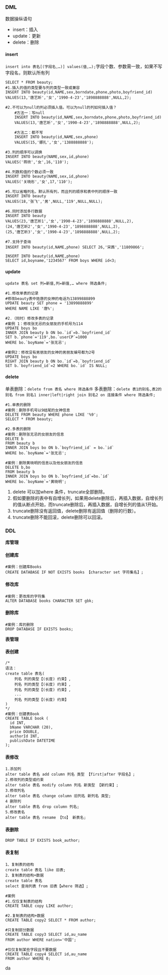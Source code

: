 ### DML

数据操纵语句

- insert：插入
- update：更新
- delete：删除

#### insert

`insert into 表名[(字段名,…)] values(值,…);`字段个数、参数需一致，如果不写字段名，则默认所有列

```mysql
SELECT * FROM beauty;
#1.插入的值的类型要与列的类型一致或兼容
INSERT INTO beauty(id,NAME,sex,borndate,phone,photo,boyfriend_id)
VALUES(13,'唐艺昕','女','1990-4-23','1898888888',NULL,2);

#2.不可以为null的列必须插入值。可以为null的列如何插入值？
    #方法一：写null
    INSERT INTO beauty(id,NAME,sex,borndate,phone,photo,boyfriend_id)
    VALUES(13,'唐艺昕','女','1990-4-23','1898888888',NULL,2);

    #方法二：都不写
    INSERT INTO beauty(id,NAME,sex,phone)
    VALUES(15,'娜扎','女','1388888888');

#3.列的顺序可以调换
INSERT INTO beauty(NAME,sex,id,phone)
VALUES('蒋欣','女',16,'110');

#4.列数和值的个数必须一致
INSERT INTO beauty(NAME,sex,id,phone)
VALUES('关晓彤','女',17,'110');

#5.可以省略列名，默认所有列，而且列的顺序和表中列的顺序一致
INSERT INTO beauty
VALUES(18,'张飞','男',NULL,'119',NULL,NULL);

#6.同时添加多行数据
INSERT INTO beauty
VALUES(23,'唐艺昕1','女','1990-4-23','1898888888',NULL,2),
(24,'唐艺昕2','女','1990-4-23','1898888888',NULL,2),
(25,'唐艺昕3','女','1990-4-23','1898888888',NULL,2);

#7.支持子查询
INSERT INTO beauty(id,NAME,phone) SELECT 26,'宋茜','11809866';

INSERT INTO beauty(id,NAME,phone) 
SELECT id,boyname,'1234567' FROM boys WHERE id<3;
```

#### update

`update 表名 set 列=新值,列=新值,… where 筛选条件;`

```mysql
#1.修改单表的记录
#修改beauty表中姓唐的女神的电话为13899888899
UPDATE beauty SET phone = '13899888899'
WHERE NAME LIKE '唐%';

#2.（同时）修改多表的记录
#案例 1：修改张无忌的女朋友的手机号为114
UPDATE boys bo
INNER JOIN beauty b ON bo.`id`=b.`boyfriend_id`
SET b.`phone`='119',bo.`userCP`=1000
WHERE bo.`boyName`='张无忌';

#案例2：修改没有男朋友的女神的男朋友编号都为2号
UPDATE boys bo
RIGHT JOIN beauty b ON bo.`id`=b.`boyfriend_id`
SET b.`boyfriend_id`=2 WHERE bo.`id` IS NULL;
```

#### delete

单表删除：`delete from 表名 where 筛选条件`
多表删除：`delete 表1的别名,表2的别名 from 别名1 inner|left|right join 别名2 on 连接条件 where 筛选条件;`

```mysql
#1.单表的删除
#案例：删除手机号以9结尾的女神信息
DELETE FROM beauty WHERE phone LIKE '%9';
SELECT * FROM beauty;

#2.多表的删除
#案例：删除张无忌的女朋友的信息
DELETE b
FROM beauty b
INNER JOIN boys bo ON b.`boyfriend_id` = bo.`id`
WHERE bo.`boyName`='张无忌';

#案例：删除黄晓明的信息以及他女朋友的信息
DELETE b,bo
FROM beauty b
INNER JOIN boys bo ON b.`boyfriend_id`=bo.`id`
WHERE bo.`boyName`='黄晓明';
```

1. delete 可以加where 条件，truncate全部删除。
2. 假如要删除的表中有自增长列，如果用delete删除后，再插入数据，自增长列的值从断点开始，而truncate删除后，再插入数据，自增长列的值从1开始。
3. truncate删除没有返回值，delete删除有返回值（删除的行数）。
4. truncate删除不能回滚，delete删除可以回滚。

### DDL

**库管理**

#### 创建库

```mysql
#案例：创建库Books
CREATE DATABASE IF NOT EXISTS books 【character set 字符集名】;
```

#### 修改库

```mysql
#案例：更改库的字符集
ALTER DATABASE books CHARACTER SET gbk;
```

#### 删除库

```mysql
#案例：库的删除
DROP DATABASE IF EXISTS books;
```

**表管理**

#### 表创建

```mysql
/*
语法：
create table 表名(
	列名 列的类型【(长度) 约束】,
	列名 列的类型【(长度) 约束】,
	列名 列的类型【(长度) 约束】,
	...
	列名 列的类型【(长度) 约束】
)
*/
#案例：创建表Book
CREATE TABLE book (
  id INT,
  bName VARCHAR (20),
  price DOUBLE,
  authorId INT,
  publishDate DATETIME
);
```

#### 表修改

```mysql
1.添加列
alter table 表名 add column 列名 类型 【first|after 字段名】;
2.修改列的类型或约束
alter table 表名 modify column 列名 新类型 【新约束】;
3.修改列名
alter table 表名 change column 旧列名 新列名 类型;
4 删除列
alter table 表名 drop column 列名;
5.修改表名
alter table 表名 rename 【to】 新表名;
```

#### 表删除

```mysql
DROP TABLE IF EXISTS book_author;
```

#### 表复制

```mysql
1、复制表的结构
create table 表名 like 旧表;
2、复制表的结构+数据
create table 表名 
select 查询列表 from 旧表【where 筛选】;

#案例
#1.仅仅复制表的结构
CREATE TABLE copy LIKE author;

#2.复制表的结构+数据
CREATE TABLE copy2 SELECT * FROM author;

#只复制部分数据
CREATE TABLE copy3 SELECT id,au_name
FROM author WHERE nation='中国';

#仅仅复制某些字段且不要数据
CREATE TABLE copy4 SELECT id,au_name
FROM author WHERE 0;
```

da